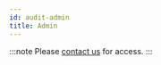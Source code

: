 ```yaml
---
id: audit-admin
title: Admin
---
```


:::note
Please [contact us](mailto:support@phasetwo.io) for access.
:::
